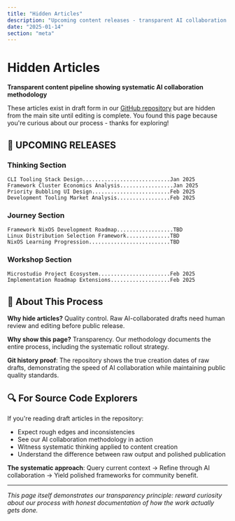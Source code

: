 ```yaml
---
title: "Hidden Articles"
description: "Upcoming content releases - transparent AI collaboration pipeline"
date: "2025-01-14"
section: "meta"
---
```


# Hidden Articles

**Transparent content pipeline showing systematic AI collaboration methodology**

These articles exist in draft form in our [GitHub repository](https://github.com/qry-zone/qry.zone) but are hidden from the main site until editing is complete. You found this page because you're curious about our process - thanks for exploring!

## 📝 UPCOMING RELEASES

### Thinking Section
```
CLI Tooling Stack Design............................Jan 2025
Framework Cluster Economics Analysis.................Jan 2025  
Priority Bubbling UI Design.........................Feb 2025
Development Tooling Market Analysis.................Feb 2025
```

### Journey Section  
```
Framework NixOS Development Roadmap..................TBD
Linux Distribution Selection Framework..............TBD
NixOS Learning Progression..........................TBD
```

### Workshop Section
```
Microstudio Project Ecosystem.......................Feb 2025
Implementation Roadmap Extensions...................Feb 2025
```

## 🚧 About This Process

**Why hide articles?** Quality control. Raw AI-collaborated drafts need human review and editing before public release.

**Why show this page?** Transparency. Our methodology documents the entire process, including the systematic rollout strategy.

**Git history proof**: The repository shows the true creation dates of raw drafts, demonstrating the speed of AI collaboration while maintaining public quality standards.

## 🔍 For Source Code Explorers

If you're reading draft articles in the repository:
- Expect rough edges and inconsistencies
- See our AI collaboration methodology in action  
- Witness systematic thinking applied to content creation
- Understand the difference between raw output and polished publication

**The systematic approach**: Query current context → Refine through AI collaboration → Yield polished frameworks for community benefit.

---

*This page itself demonstrates our transparency principle: reward curiosity about our process with honest documentation of how the work actually gets done.*